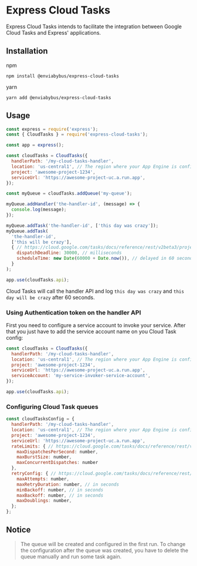 # Express Cloud Tasks

Express Cloud Tasks intends to facilitate the integration between Google Cloud Tasks
and Express' applications.

## Installation

npm
```
npm install @enviabybus/express-cloud-tasks
```

yarn
```
yarn add @enviabybus/express-cloud-tasks
```

## Usage

```js
const express = require('express');
const { CloudTasks } = require('express-cloud-tasks');

const app = express();

const cloudTasks = CloudTasks({
  handlerPath: '/my-cloud-tasks-handler',
  location: 'us-central1', // The region where your App Engine is configured
  project: 'awesome-project-1234',
  serviceUrl: 'https://awesome-project-uc.a.run.app',
});

const myQueue = cloudTasks.addQueue('my-queue');

myQueue.addHandler('the-handler-id', (message) => {
  console.log(message);
});

myQueue.addTask('the-handler-id', ['this day was crazy']);
myQueue.addTask(
  'the-handler-id',
  ['this will be crazy'],
  { // https://cloud.google.com/tasks/docs/reference/rest/v2beta3/projects.locations.queues.tasks#Task.FIELDS
    dispatchDeadline: 30000, // milliseconds
    scheduleTime: new Date(60000 + Date.now()), // delayed in 60 seconds
  }
);

app.use(cloudTasks.api);
```

Cloud Tasks will call the handler API and log `this day was crazy` and `this day will be crazy`
after 60 seconds.

### Using Authentication token on the handler API

First you need to configure a service account to invoke your service. After that you just
have to add the service account name on you Cloud Task config:

```js
const cloudTasks = CloudTasks({
  handlerPath: '/my-cloud-tasks-handler',
  location: 'us-central1', // The region where your App Engine is configured
  project: 'awesome-project-1234',
  serviceUrl: 'https://awesome-project-uc.a.run.app',
  serviceAccount: 'my-service-invoker-service-account',
});

app.use(cloudTasks.api);
```

### Configuring Cloud Task queues

```js
const cloudTasksConfig = {
  handlerPath: '/my-cloud-tasks-handler',
  location: 'us-central1', // The region where your App Engine is configured
  project: 'awesome-project-1234',
  serviceUrl: 'https://awesome-project-uc.a.run.app',
  rateLimits: { // https://cloud.google.com/tasks/docs/reference/rest/v2beta3/projects.locations.queues#RateLimits
    maxDispatchesPerSecond: number,
    maxBurstSize: number,
    maxConcurrentDispatches: number
  },
  retryConfig: { // https://cloud.google.com/tasks/docs/reference/rest/v2beta3/projects.locations.queues#retryconfig
    maxAttempts: number,
    maxRetryDuration: number, // in seconds
    minBackoff: number, // in seconds
    maxBackoff: number, // in seconds
    maxDoublings: number,
  };
};
```

## Notice

> The queue will be created and configured in the first run. To change the configuration after the queue
  was created, you have to delete the queue manually and run some task again.
